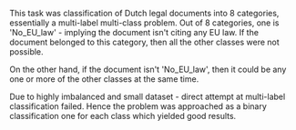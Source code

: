 This task was classification of Dutch legal documents into 8 categories, essentially a multi-label multi-class problem.
Out of 8 categories, one is 'No_EU_law' - implying the document isn't citing any EU law. If the document belonged to 
this category, then all the other classes were not possible.

On the other hand, if the document isn't 'No_EU_law', then it could be any one or more of the other classes 
at the same time.

Due to highly imbalanced and small dataset - direct attempt at multi-label classification failed. 
Hence the problem was approached as a binary classification one for each class which yielded good results.
